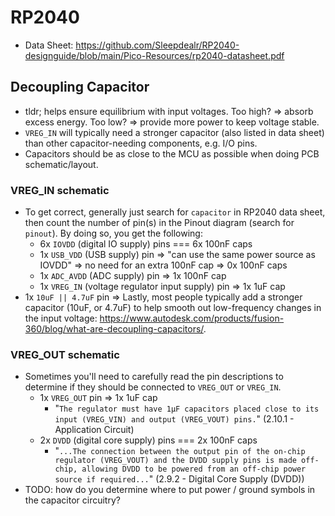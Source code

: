 # RP2040
* Data Sheet: https://github.com/Sleepdealr/RP2040-designguide/blob/main/Pico-Resources/rp2040-datasheet.pdf

## Decoupling Capacitor
* tldr; helps ensure equilibrium with input voltages. Too high? => absorb excess
    energy. Too low? => provide more power to keep voltage stable.
* `VREG_IN` will typically need a stronger capacitor (also listed in data sheet)
    than other capacitor-needing components, e.g. I/O pins.
* Capacitors should be as close to the MCU as possible when doing PCB
    schematic/layout.
### VREG_IN schematic
* To get correct, generally just search for `capacitor` in RP2040 data sheet,
    then count the number of pin(s) in the Pinout diagram (search for `pinout`). By
    doing so, you get the following:
    * 6x `IOVDD` (digital IO supply) pins === 6x 100nF caps
    * 1x `USB_VDD` (USB supply) pin => "can use the same power source as IOVDD" => no need for an extra 100nF cap => 0x 100nF caps
    * 1x `ADC_AVDD` (ADC supply) pin => 1x 100nF cap
    * 1x `VREG_IN` (voltage regulator input supply) pin => 1x 1uF cap
* 1x `10uF || 4.7uF` pin => Lastly, most people typically add a stronger capacitor (10uF, or 4.7uF) to help smooth out low-frequency changes in the input voltage:
    https://www.autodesk.com/products/fusion-360/blog/what-are-decoupling-capacitors/.
### VREG_OUT schematic
* Sometimes you'll need to carefully read the pin descriptions to determine if
    they should be connected to `VREG_OUT` or `VREG_IN`.
    * 1x `VREG_OUT` pin => 1x 1uF cap
        * "`The regulator must have 1μF capacitors placed close to its input (VREG_VIN) and output (VREG_VOUT) pins.`" (2.10.1 - Application Circuit)
    * 2x `DVDD` (digital core supply) pins === 2x 100nF caps
        * "`...The connection between the output pin of the on-chip regulator (VREG_VOUT) and the DVDD supply pins is
    made off-chip, allowing DVDD to be powered from an off-chip power source if
    required...`" (2.9.2 - Digital Core Supply (DVDD))
* TODO: how do you determine where to put power / ground symbols in the capacitor
    circuitry?
